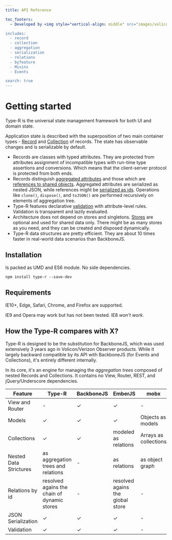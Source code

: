 ```yaml
---
title: API Reference

toc_footers:
  - Developed by <img style="vertical-align: middle" src="images/volicon_verizon_dm.png" href='#'/>

includes:
  - record
  - collection
  - aggregation
  - serialization
  - relations
  - byfeature
  - Mixins
  - Events

search: true
---
```


# Getting started

Type-R is the universal state management framework for both UI and domain state.

Application state is described with the superposition of two main container types - [Record](04_Record/00_Overview.md) and [Collection](./05_Collection/00_Overview.md) of records. The state has observable changes and is serializable by default.

- Records are classes with typed attributes. They are protected from attributes assignment of incompatible types with run-time type assertions and conversions. Which means that the client-server protocol is protected from both ends.
- Records distinguish [aggregated attributes](06_API_by_feature/01_Aggregation_tree.md) and those which are [references to shared objects](06_API_by_feature/04_Shared_objects.md). Aggregated attributes are serialized as nested JSON, while references might be [serialized as ids](06_API_by_feature/05_id-references_and_Stores.md). Operations like `clone()`, `dispose()`, and `toJSON()` are performed recursively on elements of aggregation tree.
- Type-R features declarative [validation](06_API_by_feature/03_Validation.md) with attribute-level rules. Validation is transparent and lazily evaluated.
- Architecture does not depend on stores and singletons. [Stores](05_API_by_feature/05_id-references_and_Stores.md) are optional and used for shared data only. There might be as many stores as you need, and they can be created and disposed dynamically.
- Type-R data structures are pretty efficient. They are about 10 times faster in real-world data scenarios than BackboneJS.

## Installation

Is packed as UMD and ES6 module. No side dependencies.

`npm install type-r --save-dev`

## Requirements

IE10+, Edge, Safari, Chrome, and Firefox are supported.

IE9 and Opera may work but has not been tested. IE8 _won't work_.

## How the Type-R compares with X?

Type-R is designed to be the substitution for BackboneJS, which was used extensively 3 years ago in Volicon/Verizon Observer products. While it largely backward compatible by its API with BackboneJS (for Events and Collections), it's entirely different internally.

In its core, it's an engine for managing the _aggregation trees_ composed of nested Records and Collections. It contains no View, Router, REST, and jQuery/Underscore dependencies.

Feature | Type-R | BackboneJS | EmberJS | mobx
-|-|-|-|-
View and Router | - | ✓ | ✓ | -
Models | ✓ | ✓ | ✓ | Objects as models
Collections | ✓ | ✓ | modeled as relations | Arrays as collections
Nested Data Strictures | as aggregation trees and relations | - | as relations | as object graph
Relations by id | resolved agains the chain of dynamic stores | - | resolved agains the global store | - 
JSON Serialization | ✓ | ✓ | ✓ | -
Validation | ✓ | ✓ | ✓ | -
